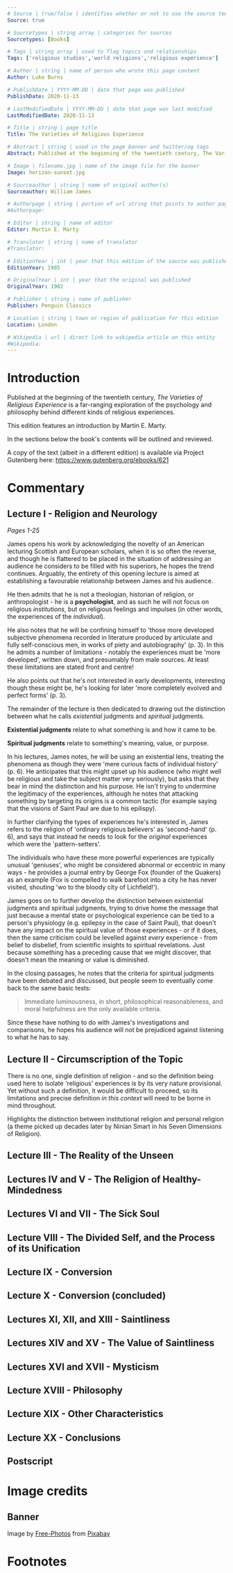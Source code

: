 ```yaml
---
# Source | true/false | identifies whether or not to use the source template when creating listings
Source: true

# Sourcetypes | string array | categories for sources
Sourcetypes: [Books]

# Tags | string array | used to flag topics and relationships
Tags: ['religious studies','world religions','religious experience']

# Author | string | name of person who wrote this page content
Author: Luke Burns

# PublishDate | YYYY-MM-DD | date that page was published
PublishDate: 2020-11-13

# LastModifiedDate | YYYY-MM-DD | date that page was last modified
LastModifiedDate: 2020-11-13

# Title | string | page title
Title: The Varieties of Religious Experience

# Abstract | string | used in the page banner and twitter/og tags
Abstract: Published at the beginning of the twentieth century, The Varieties of Religious Experience is a far-ranging exploration of the psychology and philosophy behind different kinds of religious experiences.

# Image | filename.jpg | name of the image file for the banner
Image: horizon-sunset.jpg

# Sourceauthor | string | name of original author(s)
Sourceauthor: William James

# Authorpage | string | portion of url string that points to author page, if one exists, e.g. '/p/joe-bloggs'
#Authorpage:

# Editor | string | name of editor
Editor: Martin E. Marty

# Translator | string | name of translator
#Translator:

# EditionYear | int | year that this edition of the source was published
EditionYear: 1985

# OriginalYear | int | year that the original was published
OriginalYear: 1902

# Publisher | string | name of publisher
Publisher: Penguin Classics

# Location | string | town or region of publication for this edition
Location: London

# Wikipedia | url | direct link to wikipedia article on this entity
#Wikipedia:
---
```

# Introduction
Published at the beginning of the twentieth century, *The Varieties of Religious Experience* is a far-ranging exploration of the psychology and philosophy behind different kinds of religious experiences.

This edition features an introduction by Martin E. Marty.

In the sections below the book's contents will be outlined and reviewed.

A copy of the text (albeit in a different edition) is available via Project Gutenberg here: https://www.gutenberg.org/ebooks/621

# Commentary
## Lecture I - Religion and Neurology
*Pages 1-25*

James opens his work by acknowledging the novelty of an American lecturing Scottish and European scholars, when it is so often the reverse, and though he is flattered to be placed in the situation of addressing an audience he considers to be filled with his superiors, he hopes the trend continues. Arguably, the entirety of this opening lecture is aimed at establishing a favourable relationship between James and his audience.

He then admits that he is not a theologian, historian of religion, or anthropologist - he is a **psychologist**, and as such he will not focus on religious *institutions*, but on religious feelings and impulses (in other words, the experiences of the *individual*).

He also notes that he will be confining himself to 'those more developed subjective phenomena recorded in literature produced by articulate and fully self-conscious men, in works of piety and autobiography' (p. 3). In this he admits a number of limitations - notably the experiences must be 'more developed', written down, and presumably from male sources. At least these limitations are stated front and centre!

He also points out that he's not interested in early developments, interesting though these might be, he's looking for later 'more completely evolved and perfect forms' (p. 3).

The remainder of the lecture is then dedicated to drawing out the distinction between what he calls *existential* judgments and *spiritual* judgments.

**Existential judgments** relate to what something is and how it came to be.

**Spiritual judgments** relate to something's meaning, value, or purpose.

In his lectures, James notes, he will be using an existential lens, treating the phenomena as though they were 'mere curious facts of individual history' (p. 6). He anticipates that this might upset up his audience (who might well be religious and take the subject matter very seriously), but asks that they bear in mind the distinction and his purpose. He isn't trying to undermine the legitimacy of the experiences, although he notes that attacking something by targeting its origins is a common tactic (for example saying that the visions of Saint Paul are due to his epilispy).

In further clarifying the types of experiences he's interested in, James refers to the religion of 'ordinary religious believers' as 'second-hand' (p. 6), and says that instead he needs to look for the *original* experiences which were the 'pattern-setters'.

The individuals who have these more powerful experiences are typically unusual 'geniuses', who might be considered abnormal or eccentric in many ways - he provides a journal entry by George Fox (founder of the Quakers) as an example (Fox is compelled to walk barefoot into a city he has never visited, shouting 'wo to the bloody city of Lichfield!').

James goes on to further develop the distinction between existential judgments and spiritual judgments, trying to drive home the message that just because a mental state or psychological experience can be tied to a person's physiology (e.g. epilepsy in the case of Saint Paul), that doesn't have any impact on the spiritual value of those experiences - or if it does, then the same criticism could be levelled against *every* experience - from belief to disbelief, from scientific insights to spiritual revelations. Just because something has a preceding cause that we might discover, that doesn't mean the meaning or value is diminished.

In the closing passages, he notes that the criteria for spiritual judgments have been debated and discussed, but people seem to eventually come back to the same basic tests:

>Immediate luminousness, in short, philosophical reasonableness, and moral helpfulness are the only available criteria.

Since these have nothing to do with James's investigations and comparisons, he hopes his audience will not be prejudiced against listening to what he has to say.

## Lecture II - Circumscription of the Topic
There is no one, single definition of religion - and so the definition being used here to isolate 'religious' experiences is by its very nature provisional. Yet without such a definition, it would be difficult to proceed, so its limitations and precise definition *in this context* will need to be borne in mind throughout.

Highlights the distinction between institutional religion and personal religion (a theme picked up decades later by Ninian Smart in his Seven Dimensions of Religion).

## Lecture III - The Reality of the Unseen
## Lectures IV and V - The Religion of Healthy-Mindedness
## Lectures VI and VII - The Sick Soul
## Lecture VIII - The Divided Self, and the Process of its Unification
## Lecture IX - Conversion
## Lecture X - Conversion (concluded)
## Lectures XI, XII, and XIII - Saintliness
## Lectures XIV and XV - The Value of Saintliness
## Lectures XVI and XVII - Mysticism
## Lecture XVIII - Philosophy
## Lecture XIX - Other Characteristics
## Lecture XX - Conclusions
## Postscript


# Image credits
## Banner
Image by <a href="https://pixabay.com/photos/?utm_source=link-attribution&amp;utm_medium=referral&amp;utm_campaign=image&amp;utm_content=768759">Free-Photos</a> from <a href="https://pixabay.com/?utm_source=link-attribution&amp;utm_medium=referral&amp;utm_campaign=image&amp;utm_content=768759">Pixabay</a>

# Footnotes